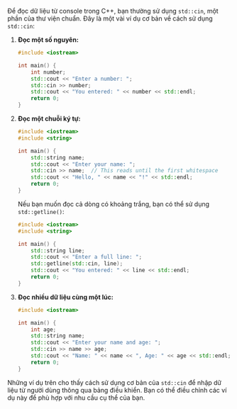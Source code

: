 Để đọc dữ liệu từ console trong C++, bạn thường sử dụng `std::cin`, một phần của thư viện chuẩn. Đây là một vài ví dụ cơ bản về cách sử dụng `std::cin`:

1. **Đọc một số nguyên:**

   ```cpp
   #include <iostream>

   int main() {
       int number;
       std::cout << "Enter a number: ";
       std::cin >> number;
       std::cout << "You entered: " << number << std::endl;
       return 0;
   }
   ```

2. **Đọc một chuỗi ký tự:**

   ```cpp
   #include <iostream>
   #include <string>

   int main() {
       std::string name;
       std::cout << "Enter your name: ";
       std::cin >> name;  // This reads until the first whitespace
       std::cout << "Hello, " << name << "!" << std::endl;
       return 0;
   }
   ```

   Nếu bạn muốn đọc cả dòng có khoảng trắng, bạn có thể sử dụng `std::getline()`:

   ```cpp
   #include <iostream>
   #include <string>

   int main() {
       std::string line;
       std::cout << "Enter a full line: ";
       std::getline(std::cin, line);
       std::cout << "You entered: " << line << std::endl;
       return 0;
   }
   ```

3. **Đọc nhiều dữ liệu cùng một lúc:**

   ```cpp
   #include <iostream>

   int main() {
       int age;
       std::string name;
       std::cout << "Enter your name and age: ";
       std::cin >> name >> age;
       std::cout << "Name: " << name << ", Age: " << age << std::endl;
       return 0;
   }
   ```

Những ví dụ trên cho thấy cách sử dụng cơ bản của `std::cin` để nhập dữ liệu từ người dùng thông qua bảng điều khiển. Bạn có thể điều chỉnh các ví dụ này để phù hợp với nhu cầu cụ thể của bạn.
